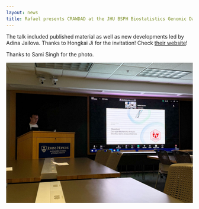 ```yaml
---
layout: news
title: Rafael presents CRAWDAD at the JHU BSPH Biostatistics Genomic Data Science Working Group.
---
```


The talk included published material as well as new developments led by Adina Jailova. Thanks to Hongkai Ji for the invitation! Check [their website](https://jhugenomicdatascience.github.io/)!

Thanks to Sami Singh for the photo.

<img src="/assets/news/2025-rafael-biostatistics.jpg">